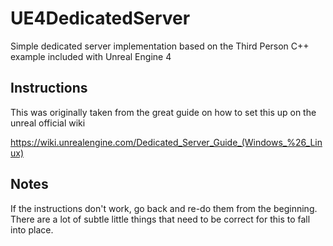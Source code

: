 # UE4DedicatedServer
Simple dedicated server implementation based on the Third Person C++ example included with Unreal Engine 4

## Instructions

This was originally taken from the great guide on how to set this up on the unreal official wiki

https://wiki.unrealengine.com/Dedicated_Server_Guide_(Windows_%26_Linux)

## Notes

If the instructions don't work, go back and re-do them from the beginning. There are a lot of subtle little things that need to be correct for this to fall into place.


